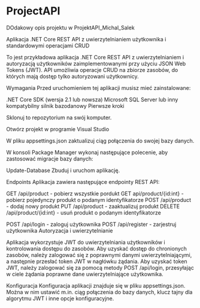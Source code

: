 # ProjectAPI
DOdakowy opis projektu w ProjektAPI_Michal_Salek

Aplikacja .NET Core REST API z uwierzytelnianiem użytkownika i standardowymi operacjami CRUD

To jest przykładowa aplikacja .NET Core REST API z uwierzytelnianiem i autoryzacją użytkowników zaimplementowanymi przy użyciu JSON Web Tokens (JWT). API umożliwia operacje CRUD na zbiorze zasobów, do których mają dostęp tylko autoryzowani użytkownicy.

Wymagania
Przed uruchomieniem tej aplikacji musisz mieć zainstalowane:

.NET Core SDK (wersja 2.1 lub nowsza)
Microsoft SQL Server lub inny kompatybilny silnik bazodanowy
Pierwsze kroki

Sklonuj to repozytorium na swój komputer.

Otwórz projekt w programie Visual Studio

W pliku appsettings.json zaktualizuj ciąg połączenia do swojej bazy danych.

W konsoli Package Manager wykonaj następujące polecenie, aby zastosować migracje bazy danych:

Update-Database
Zbuduj i uruchom aplikację.

Endpoints
Aplikacja zawiera następujące endpointy REST API:

GET /api/product - pobierz wszystkie pordukt
GET api/product/{id:int} - pobierz pojedynczy produkt o podanym identyfikatorze
POST /api/product - dodaj nowy produkt
PUT /api/product - zaaktualizuj produkt
DELETE /api/product/{id:int} - usuń produkt o podanym identyfikatorze

POST /api/login - zaloguj użytkownika 
POST /api/register - zarjestruj użytkownika
Autoryzacja i uwierzytelnianie

Aplikacja wykorzystuje JWT do uwierzytelniania użytkowników i kontrolowania dostępu do zasobów. Aby uzyskać dostęp do chronionych zasobów, należy zalogować się z poprawnymi danymi uwierzytelniającymi, a następnie przesłać token JWT w nagłówku żądania. Aby uzyskać token JWT, należy zalogować się za pomocą metody 
POST /api/login, przesyłając w ciele żądania poprawne dane uwierzytelniające użytkownika.

Konfiguracja
Konfiguracja aplikacji znajduje się w pliku appsettings.json. Można w nim ustawić m.in. ciąg połączenia do bazy danych, klucz tajny dla algorytmu JWT i inne opcje konfiguracyjne.
